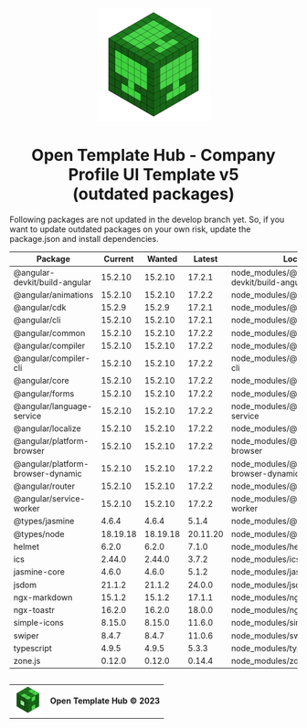 <p align="center">
  <a href="https://opentemplatehub.com">
    <img src="https://raw.githubusercontent.com/open-template-hub/open-template-hub.github.io/master/assets/logo/ui/web-ui-logo.png" alt="Logo" width=200>
  </a>
</p>


<h1 align="center">
Open Template Hub - Company Profile UI Template v5
  <br/>
(outdated packages)
</h1>

Following packages are not updated in the develop branch yet. So, if you want to update outdated packages on your own risk, update the package.json and install dependencies.

| Package | Current | Wanted | Latest | Location |
| --- | --- | --- | --- | --- |
| @angular-devkit/build-angular | 15.2.10 | 15.2.10 | 17.2.1 | node_modules/@angular-devkit/build-angular |
| @angular/animations | 15.2.10 | 15.2.10 | 17.2.2 | node_modules/@angular/animations |
| @angular/cdk | 15.2.9 | 15.2.9 | 17.2.1 | node_modules/@angular/cdk |
| @angular/cli | 15.2.10 | 15.2.10 | 17.2.1 | node_modules/@angular/cli |
| @angular/common | 15.2.10 | 15.2.10 | 17.2.2 | node_modules/@angular/common |
| @angular/compiler | 15.2.10 | 15.2.10 | 17.2.2 | node_modules/@angular/compiler |
| @angular/compiler-cli | 15.2.10 | 15.2.10 | 17.2.2 | node_modules/@angular/compiler-cli |
| @angular/core | 15.2.10 | 15.2.10 | 17.2.2 | node_modules/@angular/core |
| @angular/forms | 15.2.10 | 15.2.10 | 17.2.2 | node_modules/@angular/forms |
| @angular/language-service | 15.2.10 | 15.2.10 | 17.2.2 | node_modules/@angular/language-service |
| @angular/localize | 15.2.10 | 15.2.10 | 17.2.2 | node_modules/@angular/localize |
| @angular/platform-browser | 15.2.10 | 15.2.10 | 17.2.2 | node_modules/@angular/platform-browser |
| @angular/platform-browser-dynamic | 15.2.10 | 15.2.10 | 17.2.2 | node_modules/@angular/platform-browser-dynamic |
| @angular/router | 15.2.10 | 15.2.10 | 17.2.2 | node_modules/@angular/router |
| @angular/service-worker | 15.2.10 | 15.2.10 | 17.2.2 | node_modules/@angular/service-worker |
| @types/jasmine | 4.6.4 | 4.6.4 | 5.1.4 | node_modules/@types/jasmine |
| @types/node | 18.19.18 | 18.19.18 | 20.11.20 | node_modules/@types/node |
| helmet | 6.2.0 | 6.2.0 | 7.1.0 | node_modules/helmet |
| ics | 2.44.0 | 2.44.0 | 3.7.2 | node_modules/ics |
| jasmine-core | 4.6.0 | 4.6.0 | 5.1.2 | node_modules/jasmine-core |
| jsdom | 21.1.2 | 21.1.2 | 24.0.0 | node_modules/jsdom |
| ngx-markdown | 15.1.2 | 15.1.2 | 17.1.1 | node_modules/ngx-markdown |
| ngx-toastr | 16.2.0 | 16.2.0 | 18.0.0 | node_modules/ngx-toastr |
| simple-icons | 8.15.0 | 8.15.0 | 11.6.0 | node_modules/simple-icons |
| swiper | 8.4.7 | 8.4.7 | 11.0.6 | node_modules/swiper |
| typescript | 4.9.5 | 4.9.5 | 5.3.3 | node_modules/typescript |
| zone.js | 0.12.0 | 0.12.0 | 0.14.4 | node_modules/zone.js |

<table align="right"><tr><td><a href="https://opentemplatehub.com"><img src="https://raw.githubusercontent.com/open-template-hub/open-template-hub.github.io/master/assets/logo/brand-logo.png" width="50px" alt="oth"/></a></td><td><b>Open Template Hub © 2023</b></td></tr></table>

